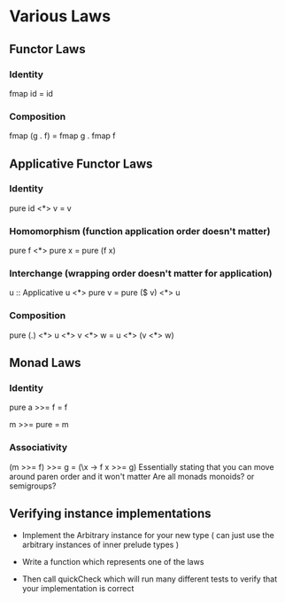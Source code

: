 # Various Laws

## Functor Laws

### Identity
fmap id = id

### Composition
fmap (g . f) = fmap g . fmap f

## Applicative Functor Laws

### Identity
pure id <\*> v = v

### Homomorphism  (function application order doesn't matter)

pure f <\*> pure x = pure (f x)

### Interchange (wrapping order doesn't matter for application)

u :: Applicative
u <\*> pure v = pure ($ v) <\*> u

### Composition

pure (.) <\*> u <\*> v <\*> w = u <\*> (v <\*> w)

## Monad Laws

### Identity

pure a >>= f = f

m >>= pure = m

### Associativity
(m >>= f) >>= g = (\x -> f x >>= g)
Essentially stating that you can move around paren order and it won't matter
Are all monads monoids? or semigroups?

## Verifying instance implementations

* Implement the Arbitrary instance for your new type ( can just use the arbitrary instances of inner prelude types )

* Write a function which represents one of the laws

* Then call quickCheck which will run many different tests to verify that your implementation is correct
